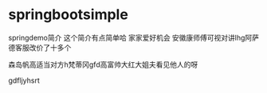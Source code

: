 # springbootsimple
springdemo简介
这个简介有点简单哈
家家爱好机会
安徽康师傅可视对讲lhg阿萨德客服改价了十多个
 
 
 
 
 
 
 森岛帆高适当对方h梵蒂冈gfd高富帅大红大姐夫看见他人的呀
 
 
 
 
 gdfljyhsrt
